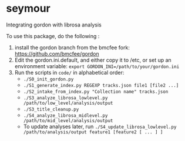 seymour
=======

Integrating gordon with librosa analysis


To use this package, do the following :

1. install the gordon branch from the bmcfee fork: https://github.com/bmcfee/gordon
1. Edit the gordon.ini.default, and either copy it to /etc, or set up an environment variable:
    `export GORDON_INI=/path/to/your/gordon.ini`
1. Run the scripts in `code/` in alphabetical order:
    * `./S0_init_gordon.py`
    * `./S1_generate_index.py REGEXP tracks.json file1 [file2 ...]`
    * `./S2_intake_from_index.py "Collection name" tracks.json`
    * `./S3_analyze_librosa_lowlevel.py /path/to/low_level/analysis/output`
    * `./S3_title_cleanup.py`
    * `./S4_analyze_librosa_midlevel.py /path/to/mid_level/analysis/output`
    * To update analyses later, run `./S4_update_librosa_lowlevel.py /path/to/analysis/output feature1 [feature2 [ ... ] ]`
